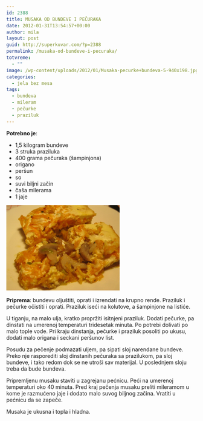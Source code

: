 ```yaml
---
id: 2388
title: MUSAKA OD BUNDEVE I PEČURAKA
date: 2012-01-31T13:54:57+00:00
author: mila
layout: post
guid: http://superkuvar.com/?p=2388
permalink: /musaka-od-bundeve-i-pecuraka/
totvreme:
  - ""
image: /wp-content/uploads/2012/01/Musaka-pecurke+bundeva-5-940x198.jpg
categories:
  - jela bez mesa
tags:
  - bundeva
  - mileram
  - pečurke
  - praziluk
---
```

**Potrebno je**:

  * 1,5 kilogram bundeve
  * 3 struka praziluka
  * 400 grama pečuraka (šampinjona)
  * origano
  * peršun
  * so
  * suvi biljni začin
  * čaša milerama
  * 1 jaje

<img class="alignnone size-medium wp-image-2389" title="Musaka pecurke+bundeva (5)" src="/wp-content/uploads/2012/01/Musaka-pecurke+bundeva-5-1024x768.jpg" alt="" width="300" height="225" /> 

**Priprema**: bundevu oljuštiti, oprati i izrendati na krupno rende. Praziluk i pečurke očistiti i oprati. Praziluk iseći na kolutove, a šampinjone na listiće.

U tiganju, na malo ulja, kratko propržiti isitnjeni praziluk.  Dodati pečurke, pa dinstati na umerenoj temperaturi tridesetak minuta. Po potrebi dolivati po malo tople vode. Pri kraju dinstanja, pečurke i praziluk posoliti po ukusu, dodati malo origana i seckani peršunov list.

Posudu za pečenje podmazati uljem, pa sipati sloj narendane bundeve. Preko nje rasporediti sloj dinstanih pečuraka sa prazilukom, pa sloj bundeve, i tako redom dok se ne utroši sav materijal. U poslednjem sloju treba da bude bundeva.

Pripremljenu musaku staviti u zagrejanu pećnicu. Peći na umerenoj temperaturi oko 40 minuta. Pred kraj pečenja musaku preliti mileramom u kome je razmućeno jaje i dodato malo suvog biljnog začina. Vratiti u pećnicu da se zapeče.

Musaka je ukusna i topla i hladna.